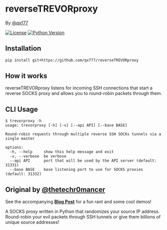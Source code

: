 # reverseTREVORproxy

By [@qxf77](https://twitter.com/_qxf7)

[![License](https://img.shields.io/badge/license-GPLv3-blue.svg)](https://raw.githubusercontent.com/blacklanternsecurity/nmappalyzer/master/LICENSE)
[![Python Version](https://img.shields.io/badge/python-3.6+-blue)](https://www.python.org)

## Installation
~~~bash
pip install git+https://github.com/qxf77/reverseTREVORproxy
~~~

## How it works
reverseTREVORproxy listens for incoming SSH connections that start a reverse SOCKS proxy and allows you to round-robin packets through them.

## CLI Usage
~~~
$ trevorproxy -h
usage: trevorproxy [-h] [-v] [--api API] [--base BASE]

Round-robin requests through multiple reverse SSH SOCKs tunnels via a single master

options:
  -h, --help     show this help message and exit
  -v, --verbose  be verbose
  --api API      port that will be used by the API server (default: 31331)
  --base BASE    base listening port to use for SOCKS proxies (default: 31332)
~~~

## Original by [@thetechr0mancer](https://twitter.com/thetechr0mancer)
See the accompanying [**Blog Post**](https://github.com/blacklanternsecurity/TREVORspray/blob/trevorspray-v2/blogpost.md) for a fun rant and some cool demos!
  
A SOCKS proxy written in Python that randomizes your source IP address. Round-robin your evil packets through SSH tunnels or give them billions of unique source addresses!
